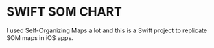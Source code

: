 # SWIFT SOM CHART

I used Self-Organizing Maps a lot and this is a Swift project to replicate SOM maps in iOS apps. 



